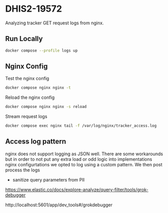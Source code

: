 # DHIS2-19572

Analyzing tracker GET request logs from nginx.

## Run Locally

```sh
docker compose --profile logs up
```

## Nginx Config

Test the nginx config

```sh
docker compose nginx nginx -t
```

Reload the nginx config

```sh
docker compose nginx nginx -s reload
```

Stream request logs

```sh
docker compose exec nginx tail -f /var/log/nginx/tracker_access.log
```

## Access log pattern

nginx does not support logging as JSON well. There are some workarounds but in order to not put any
extra load or odd logic into implementations nginx configurtations we opted to log using a custom
pattern. We then post process the logs

* sanitize query parameters from PII

https://www.elastic.co/docs/explore-analyze/query-filter/tools/grok-debugger

http://localhost:5601/app/dev_tools#/grokdebugger

